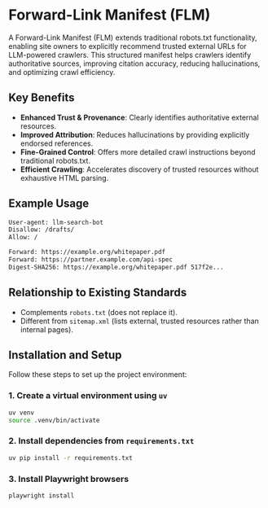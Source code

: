 # Forward-Link Manifest (FLM)

A Forward-Link Manifest (FLM) extends traditional robots.txt functionality, enabling site owners to explicitly recommend trusted external URLs for LLM-powered crawlers. This structured manifest helps crawlers identify authoritative sources, improving citation accuracy, reducing hallucinations, and optimizing crawl efficiency.

## Key Benefits

- **Enhanced Trust & Provenance**: Clearly identifies authoritative external resources.
- **Improved Attribution**: Reduces hallucinations by providing explicitly endorsed references.
- **Fine-Grained Control**: Offers more detailed crawl instructions beyond traditional robots.txt.
- **Efficient Crawling**: Accelerates discovery of trusted resources without exhaustive HTML parsing.

## Example Usage

```txt
User-agent: llm-search-bot
Disallow: /drafts/
Allow: /

Forward: https://example.org/whitepaper.pdf
Forward: https://partner.example.com/api-spec
Digest-SHA256: https://example.org/whitepaper.pdf 517f2e...
```

## Relationship to Existing Standards

- Complements `robots.txt` (does not replace it).
- Different from `sitemap.xml` (lists external, trusted resources rather than internal pages).

## Installation and Setup

Follow these steps to set up the project environment:

### 1. Create a virtual environment using `uv`

```bash
uv venv
source .venv/bin/activate
```

### 2. Install dependencies from `requirements.txt`

```bash
uv pip install -r requirements.txt
```

### 3. Install Playwright browsers

```bash
playwright install
```

